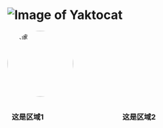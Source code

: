 # ![Image of Yaktocat](https://octodex.github.com/images/yaktocat.png)

<img src="https://octodex.github.com/images/yaktocat.png" alt="头像" style="width: 150px; height: 150px; border-radius: 50%;">

<div style="display: flex;">

<div style="flex: 1; padding: 10px;">

### 这是区域1

</div>

<div style="flex: 1; padding: 10px;">

### 这是区域2

</div>

</div>
